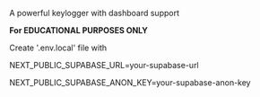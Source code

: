 <p> A powerful keylogger with dashboard support</p>
<b> For EDUCATIONAL PURPOSES ONLY</b>
<p> Create '.env.local' file with</p>
<p> NEXT_PUBLIC_SUPABASE_URL=your-supabase-url</p>
<p>NEXT_PUBLIC_SUPABASE_ANON_KEY=your-supabase-anon-key</p>
